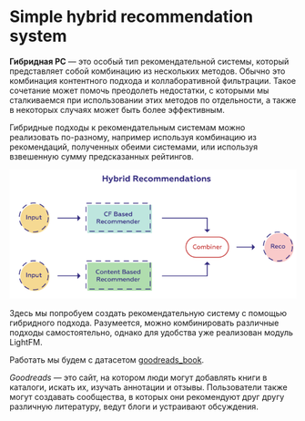 # Simple hybrid recommendation system

**Гибридная РС** — это особый тип рекомендательной системы, который представляет собой комбинацию из нескольких методов. Обычно это комбинация контентного подхода и коллаборативной фильтрации. Такое сочетание может помочь преодолеть недостатки, с которыми мы сталкиваемся при использовании этих методов по отдельности, а также в некоторых случаях может быть более эффективным.

Гибридные подходы к рекомендательным системам можно реализовать по-разному, например используя комбинацию из рекомендаций, полученных обеими системами, или используя взвешенную сумму предсказанных рейтингов.

![alt text](hybrid_recommendations.png)

Здесь мы попробуем создать рекомендательную систему с помощью гибридного подхода. Разумеется, можно комбинировать различные подходы самостоятельно, однако для удобства уже реализован модуль LightFM.

Работать мы будем с датасетом [goodreads_book](https://lms-cdn.skillfactory.ru/assets/courseware/v1/c977535583bf2f85a2d15617e672d8f4/asset-v1:SkillFactory+DSPR-2.0+14JULY2021+type@asset+block/Gooddreadbooks.zip).

*Goodreads* — это сайт, на котором люди могут добавлять книги в каталоги, искать их, изучать аннотации и отзывы. Пользователи также могут создавать сообщества, в которых они рекомендуют друг другу различную литературу, ведут блоги и устраивают обсуждения.
